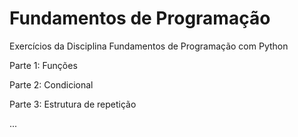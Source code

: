 # Fundamentos de Programação
Exercícios da Disciplina Fundamentos de Programação com Python

Parte 1: Funções

Parte 2: Condicional

Parte 3: Estrutura de repetição

...
